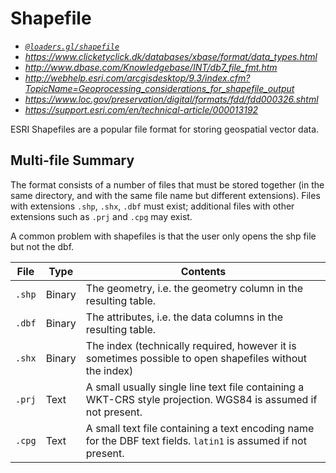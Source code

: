 
# Shapefile

- *[`@loaders.gl/shapefile`](/docs/modules/shapefile/formats/shapefile)*
- *https://www.clicketyclick.dk/databases/xbase/format/data_types.html*
- *http://www.dbase.com/Knowledgebase/INT/db7_file_fmt.htm*
- *http://webhelp.esri.com/arcgisdesktop/9.3/index.cfm?TopicName=Geoprocessing_considerations_for_shapefile_output*
- *https://www.loc.gov/preservation/digital/formats/fdd/fdd000326.shtml*
- *https://support.esri.com/en/technical-article/000013192*

ESRI Shapefiles are a popular file format for storing geospatial vector data.

## Multi-file Summary

The format consists of a number of files that must be stored together 
(in the same directory, and with the same file name but different extensions). 
Files with extensions `.shp`, `.shx`, `.dbf` must exist;
additional files with other extensions such as `.prj` and `.cpg` may exist.

A common problem with shapefiles is that the user only opens the shp file but not the dbf.

| File   | Type   | Contents                                                                                                       |
| ------ | ------ | -------------------------------------------------------------------------------------------------------------- |
| `.shp` | Binary | The geometry, i.e. the geometry column in the resulting table.                                                 |
| `.dbf` | Binary | The attributes, i.e. the data columns in the resulting table.                                                  |
| `.shx` | Binary | The index (technically required, however it is sometimes possible to open shapefiles without the index)        |
| `.prj` | Text   | A small usually single line text file containing a WKT-CRS style projection. WGS84 is assumed if not present.  |
| `.cpg` | Text   | A small text file containing a text encoding name for the DBF text fields. `latin1` is assumed if not present. |
